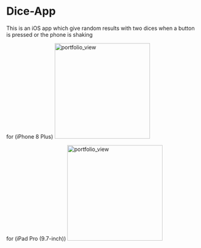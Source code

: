 # Dice-App
This is an iOS app which give random results with two dices when a button is pressed or the phone is shaking


for (iPhone 8 Plus)
<img width="250" alt="portfolio_view" src="https://i.imgur.com/09ws1vr.png">

for (iPad Pro (9.7-inch))
<img width="250" alt="portfolio_view" src="https://i.imgur.com/grcebBL.png">

